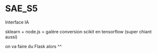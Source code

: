 # SAE_S5
Interface IA

sklearn + node.js = galère
conversion scikit en tensorflow (super chiant aussi)

on va faire du Flask alors ^^
